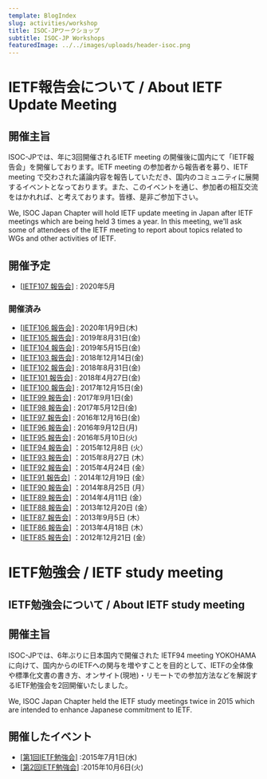 ```yaml
---
template: BlogIndex
slug: activities/workshop
title: ISOC-JPワークショップ
subtitle: ISOC-JP Workshops
featuredImage: ../../images/uploads/header-isoc.png
---
```


# IETF報告会について / About IETF Update Meeting
## 開催主旨
ISOC-JPでは、年に3回開催されるIETF meeting の開催後に国内にて「IETF報告会」を開催しております。IETF meeting の参加者から報告者を募り、IETF meeting で交わされた議論内容を報告していただき、国内のコミュニティに展開するイベントとなっております。また、このイベントを通じ、参加者の相互交流をはかれれば、と考えております。皆様、是非ご参加下さい。

We, ISOC Japan Chapter will hold IETF update meeting in Japan after  IETF meetings which are being held 3 times a year. In this meeting,  we'll ask some of attendees of the IETF meeting to report about topics related to WGs and other activities of IETF.

## 開催予定
*  [[IETF107 報告会](IETF107Update)] : 2020年5月

### 開催済み
*  [[IETF106 報告会](IETF106Update)] : 2020年1月9日(木)
*  [[IETF105 報告会](IETF105Update)] : 2019年8月31日(金)
*  [[IETF104 報告会](IETF104Update)] : 2019年5月15日(金)
*  [[IETF103 報告会](IETF103Update)] : 2018年12月14日(金)
*  [[IETF102 報告会](IETF102Update)] : 2018年8月31日(金)
*  [[IETF101 報告会](IETF101Update)] : 2018年4月27日(金)
*  [[IETF100 報告会](IETF100Update)] : 2017年12月15日(金)
*  [[IETF99 報告会](IETF99Update)] : 2017年9月1日(金)
*  [[IETF98 報告会](IETF98Update)] : 2017年5月12日(金)
*  [[IETF97 報告会](IETF97Update)] : 2016年12月16日(金)
*  [[IETF96 報告会](IETF96Update)] : 2016年9月12日(月)
*  [[IETF95 報告会](IETF95Update)] : 2016年5月10日(火)
*  [[IETF94 報告会](IETF94Update)] ：2015年12月8日 (火）
*  [[IETF93 報告会](IETF93Update)] ：2015年8月27日 (木）
*  [[IETF92 報告会](IETF92Update)] ：2015年4月24日 (金）
*  [[IETF91 報告会](IETF91Update)] ：2014年12月19日 (金）
*  [[IETF90 報告会](IETF90Update)] ：2014年8月25日 (月）
*  [[IETF89 報告会](IETF89Update)] ：2014年4月11日 (金）
*  [[IETF88 報告会](IETF88Update)] ：2013年12月20日 (金）
*  [[IETF87 報告会](IETF87Update)] ：2013年9月5日 (木）
*  [[IETF86 報告会](IETF86Update)] ：2013年4月18日 (木）
*  [[IETF85 報告会](IETF85Update)] ：2012年12月21日 (金）

# IETF勉強会 / IETF study meeting 
## IETF勉強会について / About IETF study meeting 
## 開催主旨
ISOC-JPでは、6年ぶりに日本国内で開催された IETF94 meeting YOKOHAMA に向けて、国内からのIETFへの関与を増やすことを目的として、IETFの全体像や標準化文書の書き方、オンサイト(現地)・リモートでの参加方法などを解説するIETF勉強会を2回開催いたしました。

We, ISOC Japan Chapter held the IETF study meetings twice in 2015 which are intended to enhance Japanese commitment to IETF.

## 開催したイベント
*  [[第1回IETF勉強会](PreIETF93)] :2015年7月1日(水)
*  [[第2回IETF勉強会](PreIETF94)] :2015年10月6日(火)
